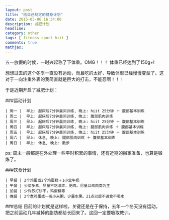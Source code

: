 ```yaml
---
layout: post
title: "给自己制定的健身计划"
date: 2015-05-06 16:34:00
description: 减肥计划
headline:
category: other
tags: [ fitness sport hiit ]
comments: true
mathjax:
---
```


五一放假的时候，一时兴起称了下体重。OMG！！！ 体重已经达到了150g+!


想想过去的这个冬季一直没有运动，而且吃的太好，导致体型已经慢慢变型了。这对于一向注重外表的我简直就是巨大的打击，不能忍啊！！！


于是近期开启了减肥计划：


###运动计划  

	| 周一 |  早上: 起床后7分钟晨间训练, 晚上: hiit 25分钟 ＋ 腹部基本训练
	| 周二 |  早上: 起床后7分钟晨间训练, 晚上: 腹部肌肉训练 
	| 周三 |  早上: 起床后7分钟晨间训练, 晚上: hiit 25分钟 ＋ 腹部基本训练 
	| 周四 |  早上: 起床后7分钟晨间训练, 晚上: 腿部肌肉训练 ＋ 腹部基本训练  
	| 周五 |  早上: 起床后7分钟晨间训练, 晚上: hiit 25分钟 ＋ 腹部基本训练   
	| 周六 |  早上: 休息, 晚上: 腿部肌肉训练 ＋ 腹部基本训练
	| 周日 |  早上: 休息, 晚上: 散步                       


ps: 周末一般都是在外处理一些平时积累的事情，还有近期的搬家准备，也算是锻炼了。


###饮食计划

	| 早餐 | 2个鸡蛋或2个鸡蛋糕＋1小盒牛奶               
	| 午餐 | 少荤多素，尽量不吃油炸，肥肉。尽量以鸡肉类为主
	| 加餐 | 少许苏打饼干，鸡蛋糕等                     
	| 晚餐 | 2个煮鸡蛋或一碗小米粥，少量水果。21点以后不进食不喝水 


###总结
目前的计划就是这样啦，关键还是在于保持，去年一个冬天没有运动，把之前运动几年减掉的脂肪都给长回来了。这回一定要吸取教训。



